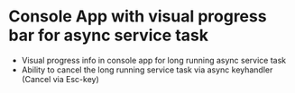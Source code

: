 # Console App with visual progress bar for async service task

* Visual progress info in console app for long running async service task
* Ability to cancel the long running service task via async keyhandler  
  (Cancel via Esc-key)
